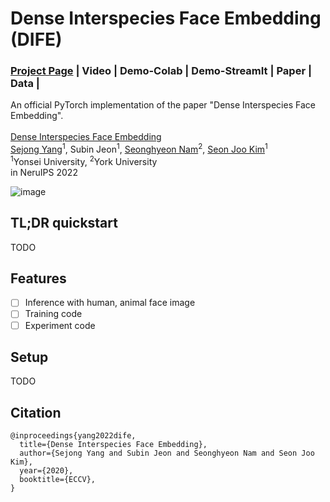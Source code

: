 # Dense Interspecies Face Embedding (DIFE)
### [Project Page](https://yangspace.co.kr/dife/) | Video | Demo-Colab | Demo-StreamIt | Paper | Data | 
An official PyTorch implementation of the paper "Dense Interspecies Face Embedding".<br><br>
[Dense Interspecies Face Embedding](https://yangspace.co.kr/dife/)<br>
  [Sejong Yang](https://yangspace.co.kr)<sup>1</sup>,
  Subin Jeon<sup>1</sup>,
  [Seonghyeon Nam](https://shnnam.github.io/)<sup>2</sup>,
  [Seon Joo Kim](https://sites.google.com/site/seonjookim/)<sup>1</sup> <br>
  <sup>1</sup>Yonsei University, <sup>2</sup>York University <br>
in NeruIPS 2022

![image](https://user-images.githubusercontent.com/13496612/192178762-66e28752-de5e-4707-9634-a310ced9f0ff.png)

## TL;DR quickstart
TODO

## Features
- [ ] Inference with human, animal face image
- [ ] Training code
- [ ] Experiment code

## Setup
TODO

## Citation
```
@inproceedings{yang2022dife,
  title={Dense Interspecies Face Embedding},
  author={Sejong Yang and Subin Jeon and Seonghyeon Nam and Seon Joo Kim},
  year={2020},
  booktitle={ECCV},
}
```
